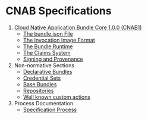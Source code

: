 # CNAB Specifications

1. [Cloud Native Application Bundle Core 1.0.0 (CNAB1)](100-CNAB.md)
    - [The bundle.json File](101-bundle-json.md)
    - [The Invocation Image Format](102-invocation-image.md)
    - [The Bundle Runtime](103-bundle-runtime.md)
    - [The Claims System](104-claims.md)
    - [Signing and Provenance](105-signing.md)
2. Non-normative Sections
    - [Declarative Bundles](801-declarative-images.md)
    - [Credential Sets](802-credential-sets.md)
    - [Base Bundles](803-base-bundles.md)
    - [Repositories](804-repositories.md)
    - [Well known custom actions](805-well-known-custom-actions.md)
3. Process Documentation
    - [Specification Process](901-process.md)